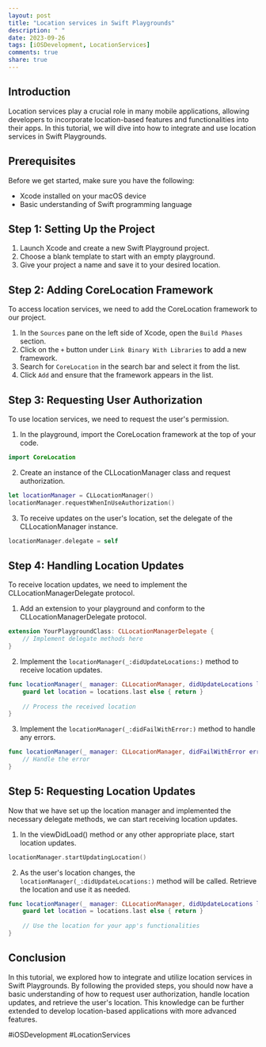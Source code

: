 ```yaml
---
layout: post
title: "Location services in Swift Playgrounds"
description: " "
date: 2023-09-26
tags: [iOSDevelopment, LocationServices]
comments: true
share: true
---
```


## Introduction

Location services play a crucial role in many mobile applications, allowing developers to incorporate location-based features and functionalities into their apps. In this tutorial, we will dive into how to integrate and use location services in Swift Playgrounds.

## Prerequisites

Before we get started, make sure you have the following:
- Xcode installed on your macOS device
- Basic understanding of Swift programming language

## Step 1: Setting Up the Project

1. Launch Xcode and create a new Swift Playground project.
2. Choose a blank template to start with an empty playground.
3. Give your project a name and save it to your desired location.

## Step 2: Adding CoreLocation Framework

To access location services, we need to add the CoreLocation framework to our project.

1. In the `Sources` pane on the left side of Xcode, open the `Build Phases` section.
2. Click on the `+` button under `Link Binary With Libraries` to add a new framework.
3. Search for `CoreLocation` in the search bar and select it from the list.
4. Click `Add` and ensure that the framework appears in the list.

## Step 3: Requesting User Authorization

To use location services, we need to request the user's permission.

1. In the playground, import the CoreLocation framework at the top of your code.
```swift
import CoreLocation
```
2. Create an instance of the CLLocationManager class and request authorization.
```swift
let locationManager = CLLocationManager()
locationManager.requestWhenInUseAuthorization()
```
3. To receive updates on the user's location, set the delegate of the CLLocationManager instance.
```swift
locationManager.delegate = self
```

## Step 4: Handling Location Updates

To receive location updates, we need to implement the CLLocationManagerDelegate protocol.

1. Add an extension to your playground and conform to the CLLocationManagerDelegate protocol.
```swift
extension YourPlaygroundClass: CLLocationManagerDelegate {
    // Implement delegate methods here
}
```
2. Implement the `locationManager(_:didUpdateLocations:)` method to receive location updates.
```swift
func locationManager(_ manager: CLLocationManager, didUpdateLocations locations: [CLLocation]) {
    guard let location = locations.last else { return }
    
    // Process the received location
}
```
3. Implement the `locationManager(_:didFailWithError:)` method to handle any errors.
```swift
func locationManager(_ manager: CLLocationManager, didFailWithError error: Error) {
    // Handle the error
}
```

## Step 5: Requesting Location Updates

Now that we have set up the location manager and implemented the necessary delegate methods, we can start receiving location updates.

1. In the viewDidLoad() method or any other appropriate place, start location updates.
```swift
locationManager.startUpdatingLocation()
```
2. As the user's location changes, the `locationManager(_:didUpdateLocations:)` method will be called. Retrieve the location and use it as needed.
```swift
func locationManager(_ manager: CLLocationManager, didUpdateLocations locations: [CLLocation]) {
    guard let location = locations.last else { return }
    
    // Use the location for your app's functionalities
}
```

## Conclusion

In this tutorial, we explored how to integrate and utilize location services in Swift Playgrounds. By following the provided steps, you should now have a basic understanding of how to request user authorization, handle location updates, and retrieve the user's location. This knowledge can be further extended to develop location-based applications with more advanced features.

#iOSDevelopment #LocationServices